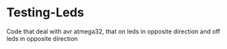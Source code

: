 # Testing-Leds
Code that deal with avr atmega32, that on leds in opposite direction and off leds in opposite direction
